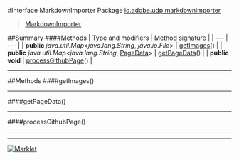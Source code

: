 #Interface MarkdownImporter
Package [io.adobe.udp.markdownimporter](README.md)<br>

> [MarkdownImporter](MarkdownImporter.md)






##Summary
####Methods
| Type and modifiers | Method signature |
| --- | --- |
| **public** *java.util.Map*<*java.lang.String*, *java.io.File*> | [getImages](#getimages)() |
| **public** *java.util.Map*<*java.lang.String*, [PageData](PageData.md)> | [getPageData](#getpagedata)() |
| **public** **void** | [processGithubPage](#processgithubpage)() |

---


##Methods
####getImages()
> 


---

####getPageData()
> 


---

####processGithubPage()
> 


---

---

[![Marklet](https://img.shields.io/badge/Generated%20by-Marklet-green.svg)](https://github.com/Faylixe/marklet)